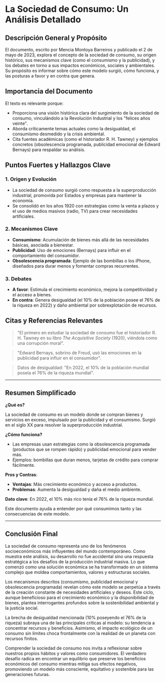 # La Sociedad de Consumo: Un Análisis Detallado

## Descripción General y Propósito

El documento, escrito por Mencia Montoya Barreiros y publicado el 2 de mayo de 2023, explora el concepto de la sociedad de consumo, su origen histórico, sus mecanismos clave (como el consumismo y la publicidad), y los debates en torno a sus impactos económicos, sociales y ambientales. Su propósito es informar sobre cómo este modelo surgió, cómo funciona, y las posturas a favor y en contra que genera.

## Importancia del Documento

El texto es relevante porque:

- Proporciona una visión histórica clara del surgimiento de la sociedad de consumo, vinculándolo a la Revolución Industrial y los "felices años veinte".
- Aborda críticamente temas actuales como la desigualdad, el consumismo desmedido y la crisis ambiental.
- Cita fuentes académicas (como el historiador R. H. Tawney) y ejemplos concretos (obsolescencia programada, publicidad emocional de Edward Bernays) para respaldar su análisis.

## Puntos Fuertes y Hallazgos Clave

### 1. Origen y Evolución

- La sociedad de consumo surgió como respuesta a la superproducción industrial, promovida por Estados y empresas para mantener la economía.
- Se consolidó en los años 1920 con estrategias como la venta a plazos y el uso de medios masivos (radio, TV) para crear necesidades artificiales.

### 2. Mecanismos Clave

- **Consumismo**: Acumulación de bienes más allá de las necesidades básicas, asociada a bienestar.
- **Publicidad**: Uso de emociones (Bernays) para influir en el comportamiento del consumidor.
- **Obsolescencia programada**: Ejemplo de las bombillas o los iPhone, diseñados para durar menos y fomentar compras recurrentes.

### 3. Debates

- **A favor**: Estimula el crecimiento económico, mejora la competitividad y el acceso a bienes.
- **En contra**: Genera desigualdad (el 10% de la población posee el 76% de la riqueza en 2022) y daño ambiental por sobrexplotación de recursos.

## Citas y Referencias Relevantes

> "El primero en estudiar la sociedad de consumo fue el historiador R. H. Tawney en su libro *The Acquisitive Society* (1920), viéndola como una corrupción moral".

> "Edward Bernays, sobrino de Freud, usó las emociones en la publicidad para influir en el consumidor".

> Datos de desigualdad: "En 2022, el 10% de la población mundial poseía el 76% de la riqueza mundial".

---

## Resumen Simplificado

**¿Qué es?**

La sociedad de consumo es un modelo donde se compran bienes y servicios en exceso, impulsado por la publicidad y el consumismo. Surgió en el siglo XX para resolver la superproducción industrial.

**¿Cómo funciona?**

- Las empresas usan estrategias como la obsolescencia programada (productos que se rompen rápido) y publicidad emocional para vender más.
- Ejemplos: bombillas que duran menos, tarjetas de crédito para comprar fácilmente.

**Pros y Contras**:

- **Ventajas**: Más crecimiento económico y acceso a productos.
- **Problemas**: Aumenta la desigualdad y daña el medio ambiente.

**Dato clave**: En 2022, el 10% más rico tenía el 76% de la riqueza mundial.

Este documento ayuda a entender por qué consumimos tanto y las consecuencias de este modelo.

---

## Conclusión Final

La sociedad de consumo representa uno de los fenómenos socioeconómicos más influyentes del mundo contemporáneo. Como muestra este análisis, su desarrollo no fue accidental sino una respuesta estratégica a los desafíos de la producción industrial masiva. Lo que comenzó como una solución económica se ha transformado en un sistema complejo que moldea comportamientos, valores y estructuras sociales.

Los mecanismos descritos (consumismo, publicidad emocional y obsolescencia programada) revelan cómo este modelo se perpetúa a través de la creación constante de necesidades artificiales y deseos. Este ciclo, aunque beneficioso para el crecimiento económico y la disponibilidad de bienes, plantea interrogantes profundos sobre la sostenibilidad ambiental y la justicia social.

La brecha de desigualdad mencionada (10% poseyendo el 76% de la riqueza) subraya una de las principales críticas al modelo: su tendencia a concentrar recursos y beneficios. Asimismo, el impacto ecológico de un consumo sin límites choca frontalmente con la realidad de un planeta con recursos finitos.

Comprender la sociedad de consumo nos invita a reflexionar sobre nuestros propios hábitos y valores como consumidores. El verdadero desafío radica en encontrar un equilibrio que preserve los beneficios económicos del consumo mientras mitiga sus efectos negativos, promoviendo un modelo más consciente, equitativo y sostenible para las generaciones futuras.